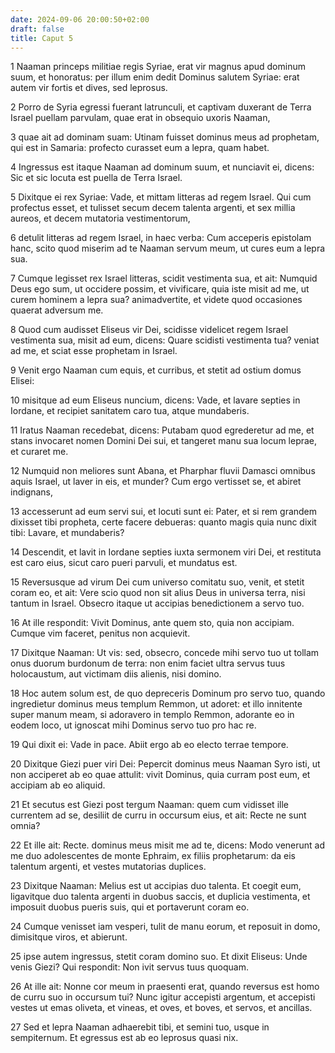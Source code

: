 ```yaml
---
date: 2024-09-06 20:00:50+02:00
draft: false
title: Caput 5
---
```





1 Naaman princeps militiae regis Syriae, erat vir magnus apud dominum suum, et honoratus: per illum enim dedit Dominus salutem Syriae: erat autem vir fortis et dives, sed leprosus.

2 Porro de Syria egressi fuerant latrunculi, et captivam duxerant de Terra Israel puellam parvulam, quae erat in obsequio uxoris Naaman,

3 quae ait ad dominam suam: Utinam fuisset dominus meus ad prophetam, qui est in Samaria: profecto curasset eum a lepra, quam habet.

4 Ingressus est itaque Naaman ad dominum suum, et nunciavit ei, dicens: Sic et sic locuta est puella de Terra Israel.

5 Dixitque ei rex Syriae: Vade, et mittam litteras ad regem Israel. Qui cum profectus esset, et tulisset secum decem talenta argenti, et sex millia aureos, et decem mutatoria vestimentorum,

6 detulit litteras ad regem Israel, in haec verba: Cum acceperis epistolam hanc, scito quod miserim ad te Naaman servum meum, ut cures eum a lepra sua.

7 Cumque legisset rex Israel litteras, scidit vestimenta sua, et ait: Numquid Deus ego sum, ut occidere possim, et vivificare, quia iste misit ad me, ut curem hominem a lepra sua? animadvertite, et videte quod occasiones quaerat adversum me.

8 Quod cum audisset Eliseus vir Dei, scidisse videlicet regem Israel vestimenta sua, misit ad eum, dicens: Quare scidisti vestimenta tua? veniat ad me, et sciat esse prophetam in Israel.

9 Venit ergo Naaman cum equis, et curribus, et stetit ad ostium domus Elisei:

10 misitque ad eum Eliseus nuncium, dicens: Vade, et lavare septies in Iordane, et recipiet sanitatem caro tua, atque mundaberis.

11 Iratus Naaman recedebat, dicens: Putabam quod egrederetur ad me, et stans invocaret nomen Domini Dei sui, et tangeret manu sua locum leprae, et curaret me.

12 Numquid non meliores sunt Abana, et Pharphar fluvii Damasci omnibus aquis Israel, ut laver in eis, et munder? Cum ergo vertisset se, et abiret indignans,

13 accesserunt ad eum servi sui, et locuti sunt ei: Pater, et si rem grandem dixisset tibi propheta, certe facere debueras: quanto magis quia nunc dixit tibi: Lavare, et mundaberis?

14 Descendit, et lavit in Iordane septies iuxta sermonem viri Dei, et restituta est caro eius, sicut caro pueri parvuli, et mundatus est.

15 Reversusque ad virum Dei cum universo comitatu suo, venit, et stetit coram eo, et ait: Vere scio quod non sit alius Deus in universa terra, nisi tantum in Israel. Obsecro itaque ut accipias benedictionem a servo tuo.

16 At ille respondit: Vivit Dominus, ante quem sto, quia non accipiam. Cumque vim faceret, penitus non acquievit.

17 Dixitque Naaman: Ut vis: sed, obsecro, concede mihi servo tuo ut tollam onus duorum burdonum de terra: non enim faciet ultra servus tuus holocaustum, aut victimam diis alienis, nisi domino.

18 Hoc autem solum est, de quo depreceris Dominum pro servo tuo, quando ingredietur dominus meus templum Remmon, ut adoret: et illo innitente super manum meam, si adoravero in templo Remmon, adorante eo in eodem loco, ut ignoscat mihi Dominus servo tuo pro hac re.

19 Qui dixit ei: Vade in pace. Abiit ergo ab eo electo terrae tempore.

20 Dixitque Giezi puer viri Dei: Pepercit dominus meus Naaman Syro isti, ut non acciperet ab eo quae attulit: vivit Dominus, quia curram post eum, et accipiam ab eo aliquid.

21 Et secutus est Giezi post tergum Naaman: quem cum vidisset ille currentem ad se, desiliit de curru in occursum eius, et ait: Recte ne sunt omnia?

22 Et ille ait: Recte. dominus meus misit me ad te, dicens: Modo venerunt ad me duo adolescentes de monte Ephraim, ex filiis prophetarum: da eis talentum argenti, et vestes mutatorias duplices.

23 Dixitque Naaman: Melius est ut accipias duo talenta. Et coegit eum, ligavitque duo talenta argenti in duobus saccis, et duplicia vestimenta, et imposuit duobus pueris suis, qui et portaverunt coram eo.

24 Cumque venisset iam vesperi, tulit de manu eorum, et reposuit in domo, dimisitque viros, et abierunt.

25 ipse autem ingressus, stetit coram domino suo. Et dixit Eliseus: Unde venis Giezi? Qui respondit: Non ivit servus tuus quoquam.

26 At ille ait: Nonne cor meum in praesenti erat, quando reversus est homo de curru suo in occursum tui? Nunc igitur accepisti argentum, et accepisti vestes ut emas oliveta, et vineas, et oves, et boves, et servos, et ancillas.

27 Sed et lepra Naaman adhaerebit tibi, et semini tuo, usque in sempiternum. Et egressus est ab eo leprosus quasi nix.

